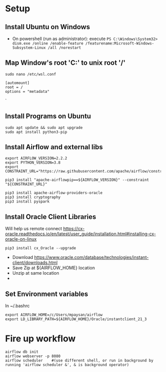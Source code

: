 # Setup #

## Install Ubuntu on Windows ##

- On powershell (run as administrator): 
 execute
`
PS C:\Windows\System32> dism.exe /online /enable-feature /featurename:Microsoft-Windows-Subsystem-Linux /all /norestart
`

## Map Window's root 'C:\' to unix root '/' ##
`sudo nano /etc/wsl.conf`


```
[automount]
root = / 
options = "metadata"
```
`

## Install Programs on Ubuntu ##

```
sudo apt update && sudo apt upgrade
sudo apt install python3-pip
```

## Install Airflow and external libs ##
```
export AIRFLOW_VERSION=2.2.2
export PYTHON_VERSION=3.8
export CONSTRAINT_URL="https://raw.githubusercontent.com/apache/airflow/constraints-${AIRFLOW_VERSION}/constraints-${PYTHON_VERSION}.txt"

pip3 install "apache-airflowpip==${AIRFLOW_VERSION}" --constraint "${CONSTRAINT_URL}"

pip3 install apache-airflow-providers-oracle
pip3 install cryptography
pip3 install pyspark
```


## Install Oracle Client Libraries ##
Will help us remote connect
https://cx-oracle.readthedocs.io/en/latest/user_guide/installation.html#installing-cx-oracle-on-linux

```
pip3 install cx_Oracle --upgrade
```
- Download https://www.oracle.com/database/technologies/instant-client/downloads.html
- Save Zip at ${AIRFLOW_HOME} location
- Unzip at same location
- 




## Set Environment variables ##
In ~/.bashrc
```
export AIRFLOW_HOME=/c/Users/mpaysan/airflow
export LD_LIBRARY_PATH=${AIRFLOW_HOME}/Oracle/instantclient_21_3
```


# Fire up workflow #
```
airflow db init
airflow webserver -p 8080
airflow scheduler    #(use different shell, or run in background by running 'airflow scheduler &', & is background operator)

```

